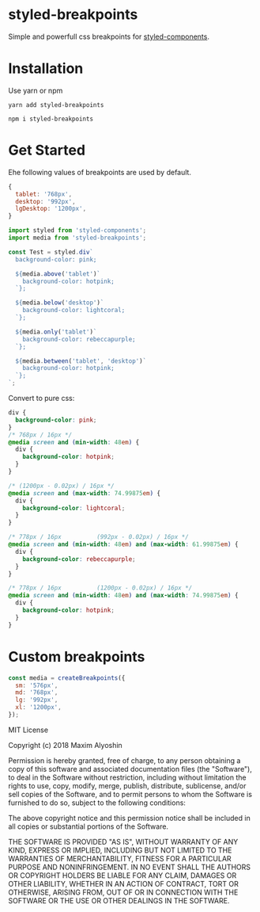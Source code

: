# styled-breakpoints

Simple and powerfull css breakpoints for [styled-components](https://github.com/styled-components/styled-components).

# Installation

Use yarn or npm

```
yarn add styled-breakpoints
```

```
npm i styled-breakpoints
```

# Get Started

Еhe following values of breakpoints are used by default.

```js
{
  tablet: '768px',
  desktop: '992px',
  lgDesktop: '1200px',
}
```

```js
import styled from 'styled-components';
import media from 'styled-breakpoints';

const Test = styled.div`
  background-color: pink;

  ${media.above('tablet')`
    background-color: hotpink;
  `};

  ${media.below('desktop')`
    background-color: lightcoral;
  `};

  ${media.only('tablet')`
    background-color: rebeccapurple;
  `};

  ${media.between('tablet', 'desktop')`
    background-color: hotpink;
  `};
`;
```

Convert to pure css:

```css
div {
  background-color: pink;
}
/* 768px / 16px */
@media screen and (min-width: 48em) {
  div {
    background-color: hotpink;
  }
}

/* (1200px - 0.02px) / 16px */
@media screen and (max-width: 74.99875em) {
  div {
    background-color: lightcoral;
  }
}

/* 778px / 16px          (992px - 0.02px) / 16px */
@media screen and (min-width: 48em) and (max-width: 61.99875em) {
  div {
    background-color: rebeccapurple;
  }
}

/* 778px / 16px          (1200px - 0.02px) / 16px */
@media screen and (min-width: 48em) and (max-width: 74.99875em) {
  div {
    background-color: hotpink;
  }
}
```

# Custom breakpoints

```js
const media = createBreakpoints({
  sm: '576px',
  md: '768px',
  lg: '992px',
  xl: '1200px',
});
```

MIT License

Copyright (c) 2018 Maxim Alyoshin

Permission is hereby granted, free of charge, to any person obtaining a copy
of this software and associated documentation files (the "Software"), to deal
in the Software without restriction, including without limitation the rights
to use, copy, modify, merge, publish, distribute, sublicense, and/or sell
copies of the Software, and to permit persons to whom the Software is
furnished to do so, subject to the following conditions:

The above copyright notice and this permission notice shall be included in all
copies or substantial portions of the Software.

THE SOFTWARE IS PROVIDED "AS IS", WITHOUT WARRANTY OF ANY KIND, EXPRESS OR
IMPLIED, INCLUDING BUT NOT LIMITED TO THE WARRANTIES OF MERCHANTABILITY,
FITNESS FOR A PARTICULAR PURPOSE AND NONINFRINGEMENT. IN NO EVENT SHALL THE
AUTHORS OR COPYRIGHT HOLDERS BE LIABLE FOR ANY CLAIM, DAMAGES OR OTHER
LIABILITY, WHETHER IN AN ACTION OF CONTRACT, TORT OR OTHERWISE, ARISING FROM,
OUT OF OR IN CONNECTION WITH THE SOFTWARE OR THE USE OR OTHER DEALINGS IN THE
SOFTWARE.
